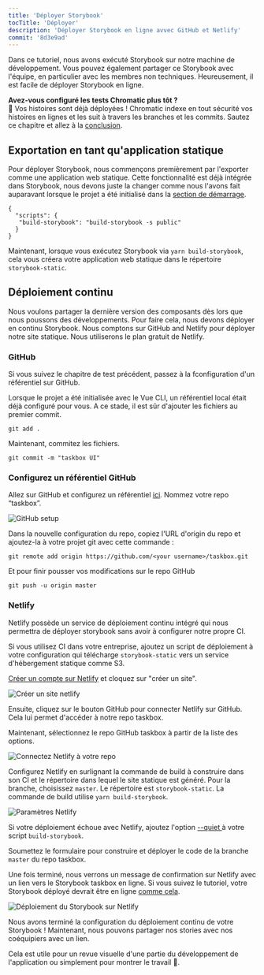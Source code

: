 ```yaml
---
title: 'Déployer Storybook'
tocTitle: 'Déployer'
description: 'Déployer Storybook en ligne avvec GitHub et Netlify'
commit: '8d3e9ad'
---
```


Dans ce tutoriel, nous avons exécuté Storybook sur notre machine de développement. Vous pouvez également partager ce Storybook avec l'équipe, en particulier avec les membres non techniques. Heureusement, il est facile de déployer Storybook en ligne.

<div class="aside">
<strong>Avez-vous configuré les tests Chromatic plus tôt ?</strong>
<br/>
🎉 Vos histoires sont déjà déployées ! Chromatic indexe en tout sécurité vos histoires en lignes et les suit à travers les branches et les commits. Sautez ce chapitre et allez à la <a href="/intro-to-storybook/vue/fr/conclusion">conclusion</a>.
</div>

## Exportation en tant qu'application statique

Pour déployer Storybook, nous commençons premièrement par l'exporter comme une application web statique. Cette fonctionnalité est déjà intégrée dans Storybook, nous devons juste la changer comme nous l'avons fait auparavant lorsque le projet a été initialisé dans la [section de démarrage](/intro-to-storybook/vue/fr/get-started).

```json::clipboard=false
{
  "scripts": {
   "build-storybook": "build-storybook -s public"
  }
}
```

Maintenant, lorsque vous exécutez Storybook via `yarn build-storybook`, cela vous créera votre application web statique dans le répertoire `storybook-static`.

## Déploiement continu

Nous voulons partager la dernière version des composants dès lors que nous poussons des développements. Pour faire cela, nous devons déployer en continu Storybook. Nous comptons sur GitHub and Netlify pour déployer notre site statique. Nous utiliserons le plan gratuit de Netlify.

### GitHub

Si vous suivez le chapitre de test précédent, passez à la fconfiguration d'un référentiel sur GitHub.

Lorsque le projet a été initialisée avec le Vue CLI, un référentiel local était déjà configuré pour vous. A ce stade, il est sûr d'ajouter les fichiers au premier commit.

```shell
git add .
```

Maintenant, commitez les fichiers.

```shell
git commit -m "taskbox UI"
```

### Configurez un référentiel GitHub

Allez sur GitHub et configurez un référentiel [ici](https://github.com/new). Nommez votre repo “taskbox”.

![GitHub setup](/intro-to-storybook/github-create-taskbox.png)

Dans la nouvelle configuration du repo, copiez l'URL d'origin du repo et ajoutez-la à votre projet git avec cette commande :

```shell
git remote add origin https://github.com/<your username>/taskbox.git
```

Et pour finir pousser vos modifications sur le repo GitHub

```shell
git push -u origin master
```

### Netlify

Netlify possède un service de déploiement continu intégré qui nous permettra de déployer storybook sans avoir à configurer notre propre CI.

<div class="aside">
Si vous utilisez CI dans votre entreprise, ajoutez un script de déploiement à votre configuration qui télécharge <code>storybook-static</code> vers un service d'hébergement statique comme S3.
</div>

[Créer un compte sur Netlify](https://app.netlify.com/start) et cloquez sur "créer un site".

![Créer un site netlify](/intro-to-storybook/netlify-create-site.png)

Ensuite, cliquez sur le bouton GitHub pour connecter Netlify sur GitHub. Cela lui permet d'accéder à notre repo taskbox.

Maintenant, sélectionnez le repo GitHub taskbox à partir de la liste des options.

![Connectez Netlify à votre repo](/intro-to-storybook/netlify-account-picker.png)

Configurez Netlify en surlignant la commande de build à construire dans son CI et le répertoire dans lequel le site statique est généré. Pour la branche, choisissez `master`. Le répertoire est `storybook-static`. La commande de build utilise `yarn build-storybook`.

![Paramètres Netlify](/intro-to-storybook/netlify-settings.png)

<div class="aside"><p>Si votre déploiement échoue avec Netlify, ajoutez l'option <a href="https://storybook.js.org/docs/vue/api/cli-options#build-storybookk">--quiet </a>  à votre script <code>build-storybook</code>.</p></div>

Soumettez le formulaire pour construire et déployer le code de la branche `master` du repo taskbox.

Une fois terminé, nous verrons un message de confirmation sur Netlify avec un lien vers le Storybook taskbox en ligne. Si vous suivez le tutoriel, votre Storybook déployé devrait être en ligne [comme cela](https://clever-banach-415c03.netlify.app/).

![Déploiement du Storybook sur Netlify](/intro-to-storybook/netlify-storybook-deploy.png)

Nous avons terminé la configuration du déploiement continu de votre Storybook ! Maintenant, nous pouvons partager nos stories avec nos coéquipiers avec un lien.

Cela est utile pour un revue visuelle d'une partie du développement de l'application ou simplement pour montrer le travail 💅.

